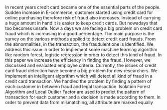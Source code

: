 In recent years credit card became one of the essential parts of the people. Sudden
increase in E-commerce, customer started using credit card for online purchasing
therefore risk of fraud also increases. Instead of carrying a huge amount in hand
it is easier to keep credit cards. But nowadays that too becomes unsafe. Now a
days we are facing a big problem on credit card fraud which is increasing in a
good percentage. The main purpose is the survey on the various methods applied
to detect credit card frauds. From the abnormalities, in the transaction, the
fraudulent one is identified. We address this issue in order to implement some
machine learning algorithm like random forest, logistic regression in order to
detect this kind of fraud. In this paper we increase the efficiency in finding the
fraud. However, we discussed and evaluated employee criteria. Currently, the
issues of credit card fraud detection have become a big problem for new
researchers. We implement an intelligent algorithm which will detect all kind of
fraud in a credit card transaction. We handled the problem by finding a pattern of
each customer in between fraud and legal transaction. Isolation Forest Algorithm
and Local Outlier Factor are used to predict the pattern of transaction for each
customer and a decision is made according to them. In order to prevent data from
mismatching, all attribute are marked equally
